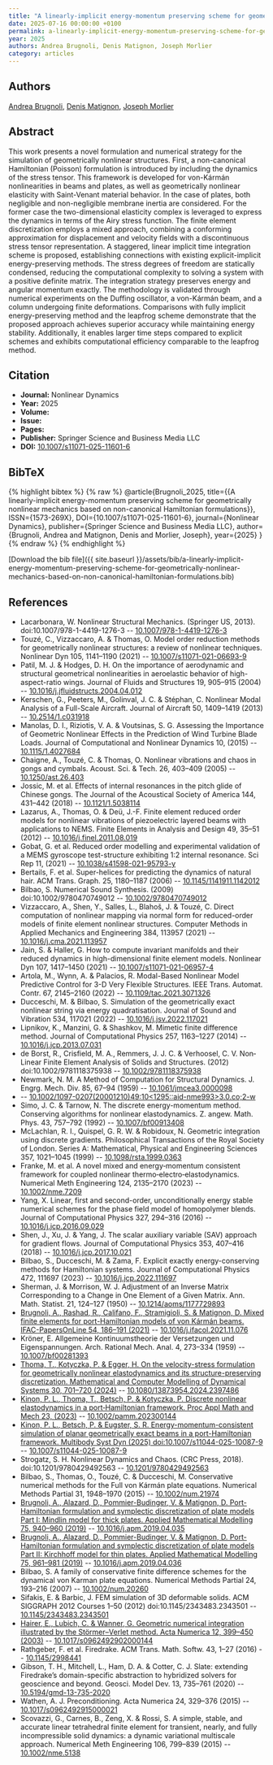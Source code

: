 ```yaml
---
title: "A linearly-implicit energy-momentum preserving scheme for geometrically nonlinear mechanics based on non-canonical Hamiltonian formulations"
date: 2025-07-16 00:00:00 +0100
permalink: a-linearly-implicit-energy-momentum-preserving-scheme-for-geometrically-nonlinear-mechanics-based-on-non-canonical-hamiltonian-formulations
year: 2025
authors: Andrea Brugnoli, Denis Matignon, Joseph Morlier
category: articles
---
```

 
## Authors
[Andrea Brugnoli](authors/andrea-brugnoli), [Denis Matignon](authors/denis-matignon), [Joseph Morlier](authors/joseph-morlier)
 
## Abstract
This work presents a novel formulation and numerical strategy for the simulation of geometrically nonlinear structures. First, a non-canonical Hamiltonian (Poisson) formulation is introduced by including the dynamics of the stress tensor. This framework is developed for von-Kármán nonlinearities in beams and plates, as well as geometrically nonlinear elasticity with Saint-Venant material behavior. In the case of plates, both negligible and non-negligible membrane inertia are considered. For the former case the two-dimensional elasticity complex is leveraged to express the dynamics in terms of the Airy stress function. The finite element discretization employs a mixed approach, combining a conforming approximation for displacement and velocity fields with a discontinuous stress tensor representation. A staggered, linear implicit time integration scheme is proposed, establishing connections with existing explicit-implicit energy-preserving methods. The stress degrees of freedom are statically condensed, reducing the computational complexity to solving a system with a positive definite matrix. The integration strategy preserves energy and angular momentum exactly. The methodology is validated through numerical experiments on the Duffing oscillator, a von-Kármán beam, and a column undergoing finite deformations. Comparisons with fully implicit energy-preserving method and the leapfrog scheme demonstrate that the proposed approach achieves superior accuracy while maintaining energy stability. Additionally, it enables larger time steps compared to explicit schemes and exhibits computational efficiency comparable to the leapfrog method.
 
## Citation
- **Journal:** Nonlinear Dynamics
- **Year:** 2025
- **Volume:** 
- **Issue:** 
- **Pages:** 
- **Publisher:** Springer Science and Business Media LLC
- **DOI:** [10.1007/s11071-025-11601-6](https://doi.org/10.1007/s11071-025-11601-6)
 
## BibTeX
{% highlight bibtex %}
{% raw %}
@article{Brugnoli_2025,
  title={{A linearly-implicit energy-momentum preserving scheme for geometrically nonlinear mechanics based on non-canonical Hamiltonian formulations}},
  ISSN={1573-269X},
  DOI={10.1007/s11071-025-11601-6},
  journal={Nonlinear Dynamics},
  publisher={Springer Science and Business Media LLC},
  author={Brugnoli, Andrea and Matignon, Denis and Morlier, Joseph},
  year={2025}
}
{% endraw %}
{% endhighlight %}
 
[Download the bib file]({{ site.baseurl }}/assets/bib/a-linearly-implicit-energy-momentum-preserving-scheme-for-geometrically-nonlinear-mechanics-based-on-non-canonical-hamiltonian-formulations.bib)
 
## References
- Lacarbonara, W. Nonlinear Structural Mechanics. (Springer US, 2013). doi:10.1007/978-1-4419-1276-3 -- [10.1007/978-1-4419-1276-3](https://doi.org/10.1007/978-1-4419-1276-3)
- Touzé, C., Vizzaccaro, A. & Thomas, O. Model order reduction methods for geometrically nonlinear structures: a review of nonlinear techniques. Nonlinear Dyn 105, 1141–1190 (2021) -- [10.1007/s11071-021-06693-9](https://doi.org/10.1007/s11071-021-06693-9)
- Patil, M. J. & Hodges, D. H. On the importance of aerodynamic and structural geometrical nonlinearities in aeroelastic behavior of high-aspect-ratio wings. Journal of Fluids and Structures 19, 905–915 (2004) -- [10.1016/j.jfluidstructs.2004.04.012](https://doi.org/10.1016/j.jfluidstructs.2004.04.012)
- Kerschen, G., Peeters, M., Golinval, J. C. & Stéphan, C. Nonlinear Modal Analysis of a Full-Scale Aircraft. Journal of Aircraft 50, 1409–1419 (2013) -- [10.2514/1.c031918](https://doi.org/10.2514/1.c031918)
- Manolas, D. I., Riziotis, V. A. & Voutsinas, S. G. Assessing the Importance of Geometric Nonlinear Effects in the Prediction of Wind Turbine Blade Loads. Journal of Computational and Nonlinear Dynamics 10, (2015) -- [10.1115/1.4027684](https://doi.org/10.1115/1.4027684)
- Chaigne, A., Touzé, C. & Thomas, O. Nonlinear vibrations and chaos in gongs and cymbals. Acoust. Sci. &amp; Tech. 26, 403–409 (2005) -- [10.1250/ast.26.403](https://doi.org/10.1250/ast.26.403)
- Jossic, M. et al. Effects of internal resonances in the pitch glide of Chinese gongs. The Journal of the Acoustical Society of America 144, 431–442 (2018) -- [10.1121/1.5038114](https://doi.org/10.1121/1.5038114)
- Lazarus, A., Thomas, O. & Deü, J.-F. Finite element reduced order models for nonlinear vibrations of piezoelectric layered beams with applications to NEMS. Finite Elements in Analysis and Design 49, 35–51 (2012) -- [10.1016/j.finel.2011.08.019](https://doi.org/10.1016/j.finel.2011.08.019)
- Gobat, G. et al. Reduced order modelling and experimental validation of a MEMS gyroscope test-structure exhibiting 1:2 internal resonance. Sci Rep 11, (2021) -- [10.1038/s41598-021-95793-y](https://doi.org/10.1038/s41598-021-95793-y)
- Bertails, F. et al. Super-helices for predicting the dynamics of natural hair. ACM Trans. Graph. 25, 1180–1187 (2006) -- [10.1145/1141911.1142012](https://doi.org/10.1145/1141911.1142012)
- Bilbao, S. Numerical Sound Synthesis. (2009) doi:10.1002/9780470749012 -- [10.1002/9780470749012](https://doi.org/10.1002/9780470749012)
- Vizzaccaro, A., Shen, Y., Salles, L., Blahoš, J. & Touzé, C. Direct computation of nonlinear mapping via normal form for reduced-order models of finite element nonlinear structures. Computer Methods in Applied Mechanics and Engineering 384, 113957 (2021) -- [10.1016/j.cma.2021.113957](https://doi.org/10.1016/j.cma.2021.113957)
- Jain, S. & Haller, G. How to compute invariant manifolds and their reduced dynamics in high-dimensional finite element models. Nonlinear Dyn 107, 1417–1450 (2021) -- [10.1007/s11071-021-06957-4](https://doi.org/10.1007/s11071-021-06957-4)
- Artola, M., Wynn, A. & Palacios, R. Modal-Based Nonlinear Model Predictive Control for 3-D Very Flexible Structures. IEEE Trans. Automat. Contr. 67, 2145–2160 (2022) -- [10.1109/tac.2021.3071326](https://doi.org/10.1109/tac.2021.3071326)
- Ducceschi, M. & Bilbao, S. Simulation of the geometrically exact nonlinear string via energy quadratisation. Journal of Sound and Vibration 534, 117021 (2022) -- [10.1016/j.jsv.2022.117021](https://doi.org/10.1016/j.jsv.2022.117021)
- Lipnikov, K., Manzini, G. & Shashkov, M. Mimetic finite difference method. Journal of Computational Physics 257, 1163–1227 (2014) -- [10.1016/j.jcp.2013.07.031](https://doi.org/10.1016/j.jcp.2013.07.031)
- de Borst, R., Crisfield, M. A., Remmers, J. J. C. & Verhoosel, C. V. Non‐Linear Finite Element Analysis of Solids and Structures. (2012) doi:10.1002/9781118375938 -- [10.1002/9781118375938](https://doi.org/10.1002/9781118375938)
- Newmark, N. M. A Method of Computation for Structural Dynamics. J. Engrg. Mech. Div. 85, 67–94 (1959) -- [10.1061/jmcea3.0000098](https://doi.org/10.1061/jmcea3.0000098)
-  -- [10.1002/1097-0207(20001210)49:10<1295::aid-nme993>3.0.co;2-w](https://doi.org/10.1002/1097-0207(20001210)49:10<1295::aid-nme993>3.0.co;2-w)
- Simo, J. C. & Tarnow, N. The discrete energy-momentum method. Conserving algorithms for nonlinear elastodynamics. Z. angew. Math. Phys. 43, 757–792 (1992) -- [10.1007/bf00913408](https://doi.org/10.1007/bf00913408)
- McLachlan, R. I., Quispel, G. R. W. & Robidoux, N. Geometric integration using discrete gradients. Philosophical Transactions of the Royal Society of London. Series A: Mathematical, Physical and Engineering Sciences 357, 1021–1045 (1999) -- [10.1098/rsta.1999.0363](https://doi.org/10.1098/rsta.1999.0363)
- Franke, M. et al. A novel mixed and energy‐momentum consistent framework for coupled nonlinear thermo‐electro‐elastodynamics. Numerical Meth Engineering 124, 2135–2170 (2023) -- [10.1002/nme.7209](https://doi.org/10.1002/nme.7209)
- Yang, X. Linear, first and second-order, unconditionally energy stable numerical schemes for the phase field model of homopolymer blends. Journal of Computational Physics 327, 294–316 (2016) -- [10.1016/j.jcp.2016.09.029](https://doi.org/10.1016/j.jcp.2016.09.029)
- Shen, J., Xu, J. & Yang, J. The scalar auxiliary variable (SAV) approach for gradient flows. Journal of Computational Physics 353, 407–416 (2018) -- [10.1016/j.jcp.2017.10.021](https://doi.org/10.1016/j.jcp.2017.10.021)
- Bilbao, S., Ducceschi, M. & Zama, F. Explicit exactly energy-conserving methods for Hamiltonian systems. Journal of Computational Physics 472, 111697 (2023) -- [10.1016/j.jcp.2022.111697](https://doi.org/10.1016/j.jcp.2022.111697)
- Sherman, J. & Morrison, W. J. Adjustment of an Inverse Matrix Corresponding to a Change in One Element of a Given Matrix. Ann. Math. Statist. 21, 124–127 (1950) -- [10.1214/aoms/1177729893](https://doi.org/10.1214/aoms/1177729893)
- [Brugnoli, A., Rashad, R., Califano, F., Stramigioli, S. & Matignon, D. Mixed finite elements for port-Hamiltonian models of von Kármán beams. IFAC-PapersOnLine 54, 186–191 (2021)](mixed-finite-elements-for-port-hamiltonian-models-of-von-karman-beams) -- [10.1016/j.ifacol.2021.11.076](https://doi.org/10.1016/j.ifacol.2021.11.076)
- Kröner, E. Allgemeine Kontinuumstheorie der Versetzungen und Eigenspannungen. Arch. Rational Mech. Anal. 4, 273–334 (1959) -- [10.1007/bf00281393](https://doi.org/10.1007/bf00281393)
- [Thoma, T., Kotyczka, P. & Egger, H. On the velocity-stress formulation for geometrically nonlinear elastodynamics and its structure-preserving discretization. Mathematical and Computer Modelling of Dynamical Systems 30, 701–720 (2024)](on-the-velocity-stress-formulation-for-geometrically-nonlinear-elastodynamics-and-its-structure-preserving-discretization) -- [10.1080/13873954.2024.2397486](https://doi.org/10.1080/13873954.2024.2397486)
- [Kinon, P. L., Thoma, T., Betsch, P. & Kotyczka, P. Discrete nonlinear elastodynamics in a port‐Hamiltonian framework. Proc Appl Math and Mech 23, (2023)](discrete-nonlinear-elastodynamics-in-a-port-hamiltonian-framework) -- [10.1002/pamm.202300144](https://doi.org/10.1002/pamm.202300144)
- [Kinon, P. L., Betsch, P. & Eugster, S. R. Energy-momentum-consistent simulation of planar geometrically exact beams in a port-Hamiltonian framework. Multibody Syst Dyn (2025) doi:10.1007/s11044-025-10087-9](energy-momentum-consistent-simulation-of-planar-geometrically-exact-beams-in-a-port-hamiltonian-framework0) -- [10.1007/s11044-025-10087-9](https://doi.org/10.1007/s11044-025-10087-9)
- Strogatz, S. H. Nonlinear Dynamics and Chaos. (CRC Press, 2018). doi:10.1201/9780429492563 -- [10.1201/9780429492563](https://doi.org/10.1201/9780429492563)
- Bilbao, S., Thomas, O., Touzé, C. & Ducceschi, M. Conservative numerical methods for the Full von Kármán plate equations. Numerical Methods Partial 31, 1948–1970 (2015) -- [10.1002/num.21974](https://doi.org/10.1002/num.21974)
- [Brugnoli, A., Alazard, D., Pommier-Budinger, V. & Matignon, D. Port-Hamiltonian formulation and symplectic discretization of plate models Part I: Mindlin model for thick plates. Applied Mathematical Modelling 75, 940–960 (2019)](port-hamiltonian-formulation-and-symplectic-discretization-of-plate-models-part-i-mindlin-model-for-thick-plates) -- [10.1016/j.apm.2019.04.035](https://doi.org/10.1016/j.apm.2019.04.035)
- [Brugnoli, A., Alazard, D., Pommier-Budinger, V. & Matignon, D. Port-Hamiltonian formulation and symplectic discretization of plate models Part II: Kirchhoff model for thin plates. Applied Mathematical Modelling 75, 961–981 (2019)](port-hamiltonian-formulation-and-symplectic-discretization-of-plate-models-part-ii-kirchhoff-model-for-thin-plates) -- [10.1016/j.apm.2019.04.036](https://doi.org/10.1016/j.apm.2019.04.036)
- Bilbao, S. A family of conservative finite difference schemes for the dynamical von Karman plate equations. Numerical Methods Partial 24, 193–216 (2007) -- [10.1002/num.20260](https://doi.org/10.1002/num.20260)
- Sifakis, E. & Barbic, J. FEM simulation of 3D deformable solids. ACM SIGGRAPH 2012 Courses 1–50 (2012) doi:10.1145/2343483.2343501 -- [10.1145/2343483.2343501](https://doi.org/10.1145/2343483.2343501)
- [Hairer, E., Lubich, C. & Wanner, G. Geometric numerical integration illustrated by the Störmer–Verlet method. Acta Numerica 12, 399–450 (2003)](geometric-numerical-integration-illustrated-by-the-stormer-verlet-method) -- [10.1017/s0962492902000144](https://doi.org/10.1017/s0962492902000144)
- Rathgeber, F. et al. Firedrake. ACM Trans. Math. Softw. 43, 1–27 (2016) -- [10.1145/2998441](https://doi.org/10.1145/2998441)
- Gibson, T. H., Mitchell, L., Ham, D. A. & Cotter, C. J. Slate: extending Firedrake’s domain-specific abstraction to hybridized solvers for geoscience and beyond. Geosci. Model Dev. 13, 735–761 (2020) -- [10.5194/gmd-13-735-2020](https://doi.org/10.5194/gmd-13-735-2020)
- Wathen, A. J. Preconditioning. Acta Numerica 24, 329–376 (2015) -- [10.1017/s0962492915000021](https://doi.org/10.1017/s0962492915000021)
- Scovazzi, G., Carnes, B., Zeng, X. & Rossi, S. A simple, stable, and accurate linear tetrahedral finite element for transient, nearly, and fully incompressible solid dynamics: a dynamic variational multiscale approach. Numerical Meth Engineering 106, 799–839 (2015) -- [10.1002/nme.5138](https://doi.org/10.1002/nme.5138)

